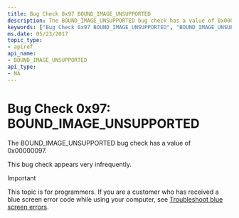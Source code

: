 ```yaml
---
title: Bug Check 0x97 BOUND_IMAGE_UNSUPPORTED
description: The BOUND_IMAGE_UNSUPPORTED bug check has a value of 0x00000097.This bug check appears very infrequently.
keywords: ["Bug Check 0x97 BOUND_IMAGE_UNSUPPORTED", "BOUND_IMAGE_UNSUPPORTED"]
ms.date: 05/23/2017
topic_type:
- apiref
api_name:
- BOUND_IMAGE_UNSUPPORTED
api_type:
- NA
---
```


# Bug Check 0x97: BOUND\_IMAGE\_UNSUPPORTED


The BOUND\_IMAGE\_UNSUPPORTED bug check has a value of 0x00000097.

This bug check appears very infrequently.

> [!IMPORTANT]
> This topic is for programmers. If you are a customer who has received a blue screen error code while using your computer, see [Troubleshoot blue screen errors](https://www.windows.com/stopcode).


 

 




